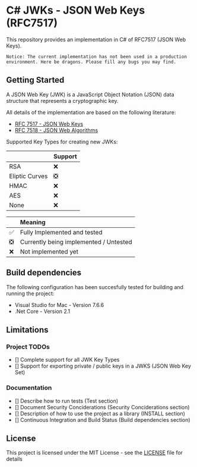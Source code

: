 # C# JWKs - JSON Web Keys (RFC7517)
This repository provides an implementation in C# of RFC7517 (JSON Web Keys).

`Notice: The current implementation has not been used in a production environment. Here be dragons. Please fill any bugs you may find.`

## Getting Started

A JSON Web Key (JWK) is a JavaScript Object Notation (JSON) data structure that represents a cryptographic key.

All details of the implementation are based on the following literature:
* [RFC 7517 - JSON Web Keys](https://www.rfc-editor.org/rfc/rfc7517)
* [RFC 7518 - JSON Web Algorithms](https://www.rfc-editor.org/rfc/rfc7518.txt)

Supported Key Types for creating new JWKs:

|                | Support |
|----------------|:-------------------------------|
| RSA            | :x:                             |
| Eliptic Curves | :negative_squared_cross_mark:   |
| HMAC           | :x:                             |
| AES            | :x:                             |
| None           | :x:                             |

|                               | Meaning |
|-------------------------------|:-------------                         |
| :white_check_mark:            | Fully Implemented and tested           |
| :negative_squared_cross_mark: | Currently being implemented / Untested |
| :x:                           | Not implemented yet                    |

## Build dependencies

The following configuration has been succesfully tested for building and running the project:
* Visual Studio for Mac - Version 7.6.6
* .Net Core - Version 2.1

## Limitations

### Project TODOs
- [] Complete support for all JWK Key Types
- [] Support for exporting private / public keys in a JWKS (JSON Web Key Set)

### Documentation 
- [] Describe how to run tests (Test section)
- [] Document Security Conciderations (Security Conciderations section)
- [] Description of how to use the project as a library (INSTALL section)
- [] Continuous Integration and Build Status (Build dependencies section)

## License
This project is licensed under the MIT License - see the [LICENSE](LICENSE) file for details 
